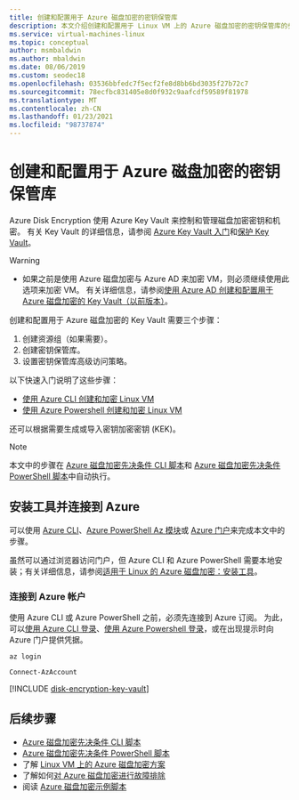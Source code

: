 ```yaml
---
title: 创建和配置用于 Azure 磁盘加密的密钥保管库
description: 本文介绍创建和配置用于 Linux VM 上的 Azure 磁盘加密的密钥保管库的步骤。
ms.service: virtual-machines-linux
ms.topic: conceptual
author: msmbaldwin
ms.author: mbaldwin
ms.date: 08/06/2019
ms.custom: seodec18
ms.openlocfilehash: 03536bbfedc7f5ecf2fe8d8bb6bd3035f27b72c7
ms.sourcegitcommit: 78ecfbc831405e8d0f932c9aafcdf59589f81978
ms.translationtype: MT
ms.contentlocale: zh-CN
ms.lasthandoff: 01/23/2021
ms.locfileid: "98737874"
---
```

# <a name="creating-and-configuring-a-key-vault-for-azure-disk-encryption"></a>创建和配置用于 Azure 磁盘加密的密钥保管库

Azure Disk Encryption 使用 Azure Key Vault 来控制和管理磁盘加密密钥和机密。  有关 Key Vault 的详细信息，请参阅 [Azure Key Vault 入门](../../key-vault/general/overview.md)和[保护 Key Vault](../../key-vault/general/secure-your-key-vault.md)。 

> [!WARNING]
> - 如果之前是使用 Azure 磁盘加密与 Azure AD 来加密 VM，则必须继续使用此选项来加密 VM。 有关详细信息，请参阅[使用 Azure AD 创建和配置用于 Azure 磁盘加密的 Key Vault（以前版本）](disk-encryption-key-vault-aad.md)。

创建和配置用于 Azure 磁盘加密的 Key Vault 需要三个步骤：

1. 创建资源组（如果需要）。
2. 创建密钥保管库。 
3. 设置密钥保管库高级访问策略。

以下快速入门说明了这些步骤：

- [使用 Azure CLI 创建和加密 Linux VM](disk-encryption-cli-quickstart.md)
- [使用 Azure Powershell 创建和加密 Linux VM](disk-encryption-powershell-quickstart.md)

还可以根据需要生成或导入密钥加密密钥 (KEK)。

> [!Note]
> 本文中的步骤在 [Azure 磁盘加密先决条件 CLI 脚本](https://github.com/ejarvi/ade-cli-getting-started)和 [Azure 磁盘加密先决条件 PowerShell 脚本](https://github.com/Azure/azure-powershell/tree/master/src/Compute/Compute/Extension/AzureDiskEncryption/Scripts)中自动执行。

## <a name="install-tools-and-connect-to-azure"></a>安装工具并连接到 Azure

可以使用 [Azure CLI](/cli/azure/)、[Azure PowerShell Az 模块](/powershell/azure/)或 [Azure 门户](https://portal.azure.com)来完成本文中的步骤。 

虽然可以通过浏览器访问门户，但 Azure CLI 和 Azure PowerShell 需要本地安装；有关详细信息，请参阅[适用于 Linux 的 Azure 磁盘加密：安装工具](disk-encryption-linux.md#install-tools-and-connect-to-azure)。

### <a name="connect-to-your-azure-account"></a>连接到 Azure 帐户

使用 Azure CLI 或 Azure PowerShell 之前，必须先连接到 Azure 订阅。 为此，可以[使用 Azure CLI 登录](/cli/azure/authenticate-azure-cli)、[使用 Azure Powershell 登录](/powershell/azure/authenticate-azureps)，或在出现提示时向 Azure 门户提供凭据。

```azurecli-interactive
az login
```

```azurepowershell-interactive
Connect-AzAccount
```

[!INCLUDE [disk-encryption-key-vault](../../../includes/disk-encryption-key-vault.md)]
 
 
## <a name="next-steps"></a>后续步骤

- [Azure 磁盘加密先决条件 CLI 脚本](https://github.com/ejarvi/ade-cli-getting-started)
- [Azure 磁盘加密先决条件 PowerShell 脚本](https://github.com/Azure/azure-powershell/tree/master/src/Compute/Compute/Extension/AzureDiskEncryption/Scripts)
- 了解 [Linux VM 上的 Azure 磁盘加密方案](disk-encryption-linux.md)
- 了解如何[对 Azure 磁盘加密进行故障排除](disk-encryption-troubleshooting.md)
- 阅读 [Azure 磁盘加密示例脚本](disk-encryption-sample-scripts.md)
